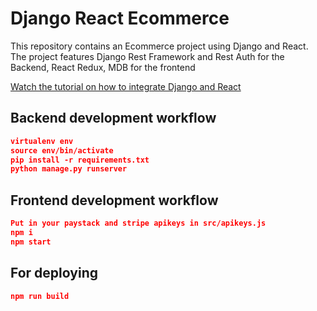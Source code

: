 # Django React Ecommerce

This repository contains an Ecommerce project using Django and React. The project features Django Rest Framework and Rest Auth for the Backend, React Redux, MDB for the frontend

[Watch the tutorial on how to integrate Django and React](https://youtu.be/YKYVv0gm_0o)

## Backend development workflow

```json
virtualenv env
source env/bin/activate
pip install -r requirements.txt
python manage.py runserver
```

## Frontend development workflow

```json
Put in your paystack and stripe apikeys in src/apikeys.js
npm i
npm start
```

## For deploying

```json
npm run build
```
